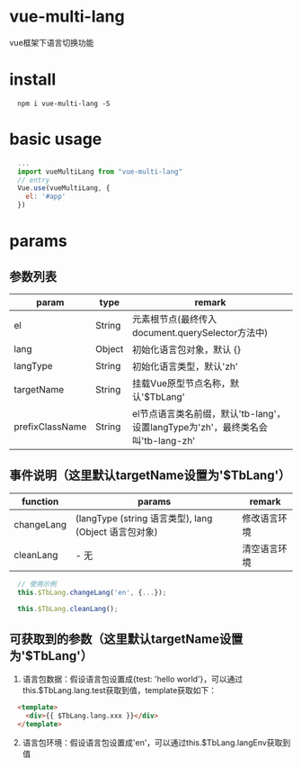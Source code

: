 # vue-multi-lang
vue框架下语言切换功能

# install
```
  npm i vue-multi-lang -S
```

# basic usage
```javascript
  ...
  import vueMultiLang from "vue-multi-lang"
  // entry
  Vue.use(vueMultiLang, {
    el: '#app'
  })
```

# params
## 参数列表
|      param      |  type  | remark |
|  -------------  | ------ | ------ |
| el              | String | 元素根节点(最终传入document.querySelector方法中) |
| lang            | Object | 初始化语言包对象，默认 {} |
| langType        | String | 初始化语言类型，默认'zh' |
| targetName      | String | 挂载Vue原型节点名称，默认'$TbLang' |
| prefixClassName | String | el节点语言类名前缀，默认'tb-lang'，设置langType为'zh'，最终类名会叫'tb-lang-zh' |

## 事件说明（这里默认targetName设置为'$TbLang'）
|   function      |  params  | remark |
|  -------------  | ------   | ------ |
| changeLang      | (langType (string 语言类型), lang (Object 语言包对象) | 修改语言环境 |
| cleanLang       | - 无     | 清空语言环境 |

```javascript
  // 使用示例
  this.$TbLang.changeLang('en', {...});

  this.$TbLang.cleanLang();
```

## 可获取到的参数（这里默认targetName设置为'$TbLang'）
1. 语言包数据：假设语言包设置成{test: 'hello world'}，可以通过this.$TbLang.lang.test获取到值，template获取如下：
```html
  <template>
    <div>{{ $TbLang.lang.xxx }}</div>
  </template>
```
2. 语言包环境：假设语言包设置成'en'，可以通过this.$TbLang.langEnv获取到值
